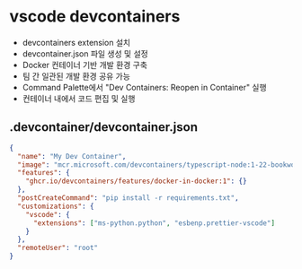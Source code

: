 # vscode devcontainers

- devcontainers extension 설치
- devcontainer.json 파일 생성 및 설정
- Docker 컨테이너 기반 개발 환경 구축
- 팀 간 일관된 개발 환경 공유 가능
- Command Palette에서 "Dev Containers: Reopen in Container" 실행
- 컨테이너 내에서 코드 편집 및 실행

## .devcontainer/devcontainer.json

```json
{
  "name": "My Dev Container",
  "image": "mcr.microsoft.com/devcontainers/typescript-node:1-22-bookworm",
  "features": {
    "ghcr.io/devcontainers/features/docker-in-docker:1": {}
  },
  "postCreateCommand": "pip install -r requirements.txt",
  "customizations": {
    "vscode": {
      "extensions": ["ms-python.python", "esbenp.prettier-vscode"]
    }
  },
  "remoteUser": "root"
}
```
